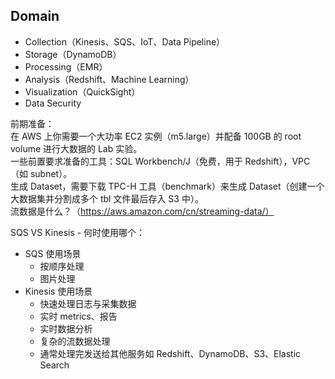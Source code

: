 ## Domain
* Collection（Kinesis、SQS、IoT、Data Pipeline）
* Storage（DynamoDB）
* Processing（EMR）
* Analysis（Redshift、Machine Learning）
* Visualization（QuickSight）
* Data Security
  
前期准备：  
在 AWS 上你需要一个大功率 EC2 实例（m5.large）并配备 100GB 的 root volume 进行大数据的 Lab 实验。  
一些前置要求准备的工具：SQL Workbench/J（免费，用于 Redshift），VPC（如 subnet）。  
生成 Dataset，需要下载 TPC-H 工具（benchmark）来生成 Dataset（创建一个大数据集并分割成多个 tbl 文件最后存入 S3 中）。  
流数据是什么？（https://aws.amazon.com/cn/streaming-data/）  
  
SQS VS Kinesis - 何时使用哪个：  
* SQS 使用场景  
    * 按顺序处理
    * 图片处理
* Kinesis 使用场景  
    * 快速处理日志与采集数据
    * 实时 metrics、报告
    * 实时数据分析
    * 复杂的流数据处理
    * 通常处理完发送给其他服务如 Redshift、DynamoDB、S3、Elastic Search
  
